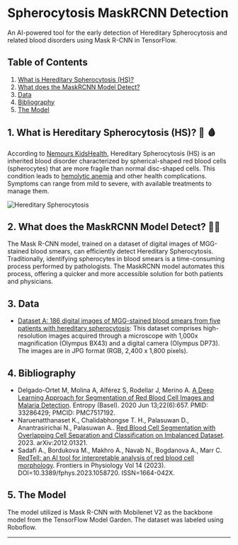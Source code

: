 # Spherocytosis MaskRCNN Detection

An AI-powered tool for the early detection of Hereditary Spherocytosis and related blood disorders using Mask R-CNN in TensorFlow.

## Table of Contents

1. [What is Hereditary Spherocytosis (HS)?](#1-what-is-hereditary-spherocytosis)
2. [What does the MaskRCNN Model Detect?](#2-what-does-the-maskrcnn-model-detect)
3. [Data](#3-data)
4. [Bibliography](#4-bibliography)
5. [The Model](#5-the-model)

## 1. What is Hereditary Spherocytosis (HS)? 💉 🩸

According to [Nemours KidsHealth](https://kidshealth.org/en/parents/hereditary-spherocytosis.html), Hereditary Spherocytosis (HS) is an inherited blood disorder characterized by spherical-shaped red blood cells (spherocytes) that are more fragile than normal disc-shaped cells. This condition leads to [hemolytic anemia](https://kidshealth.org/en/parents/anemia-hemolytic.html) and other health complications. Symptoms can range from mild to severe, with available treatments to manage them.

![Hereditary Spherocytosis](https://assets.aboutkidshealth.ca/akhassets/hereditary_spherocytosis_EN.png)

## 2. What does the MaskRCNN Model Detect? 🚀🚀

The Mask R-CNN model, trained on a dataset of digital images of MGG-stained blood smears, can efficiently detect Hereditary Spherocytosis. Traditionally, identifying spherocytes in blood smears is a time-consuming process performed by pathologists. The MaskRCNN model automates this process, offering a quicker and more accessible solution for both patients and physicians.

## 3. Data

* [Dataset A: 186 digital images of MGG-stained blood smears from five patients with hereditary spherocytosis](https://data.mendeley.com/datasets/c37wnbbd3c/1): This dataset comprises high-resolution images acquired through a microscope with 1,000x magnification (Olympus BX43) and a digital camera (Olympus DP73). The images are in JPG format (RGB, 2,400 x 1,800 pixels).

## 4. Bibliography

* Delgado-Ortet M, Molina A, Alférez S, Rodellar J, Merino A. [A Deep Learning Approach for Segmentation of Red Blood Cell Images and Malaria Detection](https://www.ncbi.nlm.nih.gov/pmc/articles/PMC7517192/). Entropy (Basel). 2020 Jun 13;22(6):657. PMID: 33286429; PMCID: PMC7517192.
* Naruenatthanaset K., Chalidabhongse T. H., Palasuwan D., Anantrasirichai N., Palasuwan A.. [Red Blood Cell Segmentation with Overlapping Cell Separation and Classification on Imbalanced Dataset](https://arxiv.org/abs/2012.01321). 2023. arXiv:2012.01321.
* Sadafi A., Bordukova M., Makhro A., Navab N., Bogdanova A., Marr C. [RedTell: an AI tool for interpretable analysis of red blood cell morphology](https://www.frontiersin.org/articles/10.3389/fphys.2023.1058720). Frontiers in Physiology Vol 14 (2023). DOI=10.3389/fphys.2023.1058720. ISSN=1664-042X.

## 5. The Model

The model utilized is Mask R-CNN with Mobilenet V2 as the backbone model from the TensorFlow Model Garden. The dataset was labeled using Roboflow.

---
